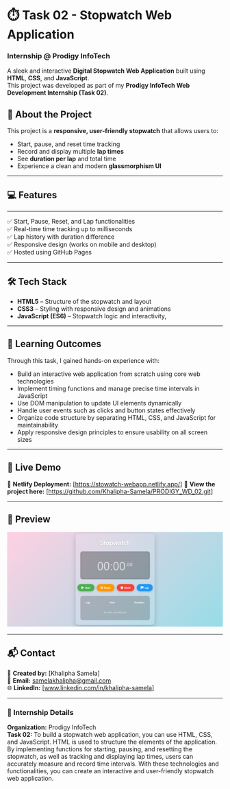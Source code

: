 # ⏱️ Task 02 - Stopwatch Web Application  
### Internship @ Prodigy InfoTech  

A sleek and interactive **Digital Stopwatch Web Application** built using **HTML**, **CSS**, and **JavaScript**.  
This project was developed as part of my **Prodigy InfoTech Web Development Internship (Task 02)**.

## 🧠 About the Project  

This project is a **responsive, user-friendly stopwatch** that allows users to:  
- Start, pause, and reset time tracking  
- Record and display multiple **lap times**  
- See **duration per lap** and total time   
- Experience a clean and modern **glassmorphism UI**

---

## 💻 Features 

---
✅ Start, Pause, Reset, and Lap functionalities  
✅ Real-time time tracking up to milliseconds  
✅ Lap history with duration difference  
✅ Responsive design (works on mobile and desktop)  
✅ Hosted using GitHub Pages 

---

## 🛠️ Tech Stack

- **HTML5** – Structure of the stopwatch and layout  
- **CSS3** – Styling with responsive design and animations 
- **JavaScript (ES6)** – Stopwatch logic and interactivity,
---

## 🎯 Learning Outcomes

Through this task, I gained hands-on experience with:

- Build an interactive web application from scratch using core web technologies
- Implement timing functions and manage precise time intervals in JavaScript
- Use DOM manipulation to update UI elements dynamically
- Handle user events such as clicks and button states effectively
- Organize code structure by separating HTML, CSS, and JavaScript for maintainability
- Apply responsive design principles to ensure usability on all screen sizes

---

## 🚀 Live Demo
 
🔗 **Netlify Deployment:** [https://stowatch-webapp.netlify.app/] 
🔗 **View the project here:** [https://github.com/Khalipha-Samela/PRODIGY_WD_02.git]

---

## 📸 Preview
![alt text](image.png)

---

## 📬 Contact

💼 **Created by:** [Khalipha Samela]  
📧 **Email:** samelakhalipha@gmail.com  
🌐 **LinkedIn:** [www.linkedin.com/in/khalipha-samela]

---

### 🏁 Internship Details
**Organization:** Prodigy InfoTech  
**Task 02:** To build a stopwatch web application, you can use HTML, CSS, and JavaScript. HTML is used to structure the elements of the application. By implementing functions for starting, pausing, and resetting the stopwatch, as well as tracking and displaying lap times, users can accurately measure and record time intervals. With these technologies and functionalities, you can create an interactive and user-friendly stopwatch web application.


